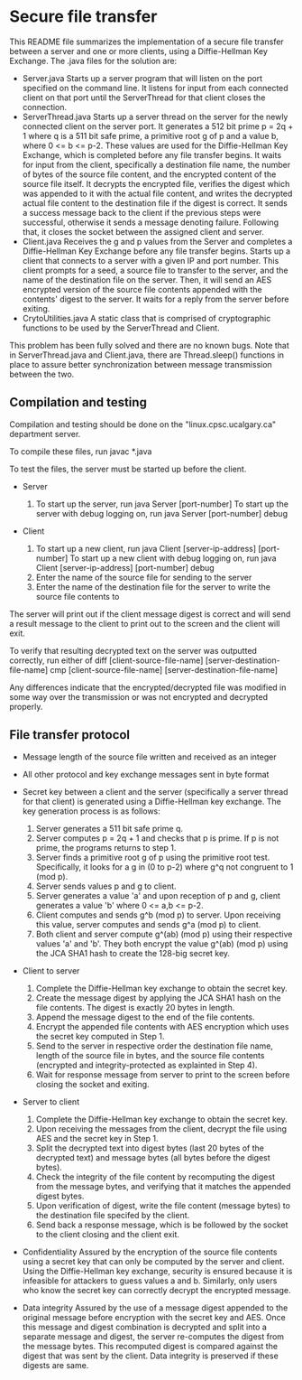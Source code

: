 # Secure file transfer
This README file summarizes the implementation of a secure file transfer between a server and one or more clients, 
using a Diffie-Hellman Key Exchange.
The .java files for the solution are:
* Server.java
    Starts up a server program that will listen on the port specified on the command line. It listens for input from 
    each connected client on that port until the ServerThread for that client closes the connection.
* ServerThread.java
    Starts up a server thread on the server for the newly connected client on the server port. 
    It generates a 512 bit prime p = 2q + 1 where q is a 511 bit safe prime, a primitive root g of p and a value b,
    where 0 <= b <= p-2. These values are used for the Diffie-Hellman Key Exchange, which is completed before any file
    transfer begins.
    It waits for input from the client, specifically a destination file name, the number of bytes of the source file 
    content, and the encrypted content of the source file itself.
    It decrypts the encrypted file, verifies the digest which was appended to it with the actual file content, and
    writes the decrypted actual file content to the destination file if the digest is correct. It sends a success
    message back to the client if the previous steps were successful, otherwise it sends a message denoting failure.
    Following that, it closes the socket between the assigned client and server.
* Client.java
	Receives the g and p values from the Server and completes a Diffie-Hellman Key Exchange before any file transfer
	begins.
    Starts up a client that connects to a server with a given IP and port number. This client prompts for a seed, a
    source file to transfer to the server, and the name of the destination file on the server. Then, it will send an
    AES encrypted version of the source file contents appended with the contents' digest to the server. It waits for
    a reply from the server before exiting.
* CrytoUtilities.java
	A static class that is comprised of cryptographic functions to be used by the ServerThread and Client.

This problem has been fully solved and there are no known bugs.
Note that in ServerThread.java and Client.java, there are Thread.sleep() functions in place to assure better
synchronization between message transmission between the two.


## Compilation and testing
Compilation and testing should be done on the "linux.cpsc.ucalgary.ca" department server.

To compile these files, run
    javac *.java
    
To test the files, the server must be started up before the client.
* Server
    1. To start up the server, run
        java Server [port-number]
       To start up the server with debug logging on, run
        java Server [port-number] debug

* Client
    1. To start up a new client, run
        java Client [server-ip-address] [port-number]
       To start up a new client with debug logging on, run
        java Client [server-ip-address] [port-number] debug
    3. Enter the name of the source file for sending to the server
    4. Enter the name of the destination file for the server to write the source file contents to

The server will print out if the client message digest is correct and will send a result message to the client to print
out to the screen and the client will exit.


To verify that resulting decrypted text on the server was outputted correctly, run either of
    diff [client-source-file-name] [server-destination-file-name]
    cmp [client-source-file-name] [server-destination-file-name]

Any differences indicate that the encrypted/decrypted file was modified in some way over the transmission or was
not encrypted and decrypted properly.

## File transfer protocol
* Message length of the source file written and received as an integer
* All other protocol and key exchange messages sent in byte format

* Secret key between a client and the server (specifically a server thread for that client) is generated using a 
  Diffie-Hellman key exchange. The key generation process is as follows:
  	1. Server generates a 511 bit safe prime q.
  	2. Server computes p = 2q + 1 and checks that p is prime. If p is not prime, the programs returns to step 1.
  	3. Server finds a primitive root g of p using the primitive root test. Specifically, it looks for a g in (0 to p-2)
  		where g^q not congruent to 1 (mod p).
	4. Server sends values p and g to client.
	5. Server generates a value 'a' and upon reception of p and g, client generates a value 'b' where 0 <= a,b <= p-2.
	6. Client computes and sends g^b (mod p) to server. Upon receiving this value, server computes and sends g^a (mod p) 
		to client.
	7. Both client and server compute g^(ab) (mod p) using their respective values 'a' and 'b'. They both encrypt
		the value g^(ab) (mod p) using the JCA SHA1 hash to create the 128-big secret key.

* Client to server
	1. Complete the Diffie-Hellman key exchange to obtain the secret key.
    2. Create the message digest by applying the JCA SHA1 hash on the file contents. The digest is exactly 20
        bytes in length.
    3. Append the message digest to the end of the file contents.
    4. Encrypt the appended file contents with AES encryption which uses the secret key computed in Step 1.
    5. Send to the server in respective order the destination file name, length of the source file in bytes, and
        the source file contents (encrypted and integrity-protected as explainted in Step 4).
    6. Wait for response message from server to print to the screen before closing the socket and exiting.
* Server to client
	1. Complete the Diffie-Hellman key exchange to obtain the secret key.
    2. Upon receiving the messages from the client, decrypt the file using AES and the secret key in Step 1.
    3. Split the decrypted text into digest bytes (last 20 bytes of the decrypted text) and message bytes (all
        bytes before the digest bytes).
    4. Check the integrity of the file content by recomputing the digest from the message bytes, and
        verifying that it matches the appended digest bytes.
    5. Upon verification of digest, write the file content (message bytes) to the destination file specifed by the
        client.
    6. Send back a response message, which is be followed by the socket to the client closing and the client exit.

* Confidentiality
    Assured by the encryption of the source file contents using a secret key that can only be computed by the server
    and client. Using the Diffie-Hellman key exchange, security is ensured because it is infeasible for attackers to
    guess values a and b. Similarly, only users who know the secret key can correctly decrypt the encrypted message.
* Data integrity
    Assured by the use of a message digest appended to the original message before encryption with the secret key and
    AES. Once this message and digest combination is decrypted and split into a separate message and digest, the
    server re-computes the digest from the message bytes. This recomputed digest is compared against the digest that
    was sent by the client. Data integrity is preserved if these digests are same.

